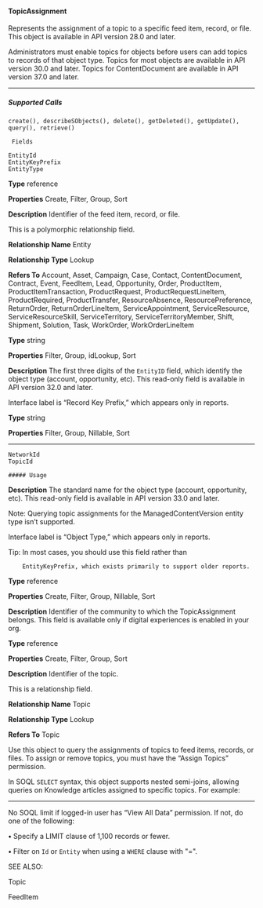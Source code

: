 #### TopicAssignment

Represents the assignment of a topic to a specific feed item, record, or file. This object is available in API version 28.0 and later.

Administrators must enable topics for objects before users can add topics to records of that object type. Topics for most objects are
available in API version 30.0 and later. Topics for ContentDocument are available in API version 37.0 and later.


-----

##### Supported Calls
```
create(), describeSObjects(), delete(), getDeleted(), getUpdate(), query(), retrieve()

 Fields

```
```
EntityId
EntityKeyPrefix
EntityType

```

**Type**
reference

**Properties**
Create, Filter, Group, Sort

**Description**
Identifier of the feed item, record, or file.

This is a polymorphic relationship field.

**Relationship Name**
Entity

**Relationship Type**
Lookup

**Refers To**
Account, Asset, Campaign, Case, Contact, ContentDocument, Contract, Event,
FeedItem, Lead, Opportunity, Order, ProductItem, ProductItemTransaction,
ProductRequest, ProductRequestLineItem, ProductRequired, ProductTransfer,
ResourceAbsence, ResourcePreference, ReturnOrder, ReturnOrderLineItem,
ServiceAppointment, ServiceResource, ServiceResourceSkill, ServiceTerritory,
ServiceTerritoryMember, Shift, Shipment, Solution, Task, WorkOrder,
WorkOrderLineItem

**Type**
string

**Properties**
Filter, Group, idLookup, Sort

**Description**
The first three digits of the `EntityID` field, which identify the object type
(account, opportunity, etc). This read-only field is available in API version 32.0
and later.

Interface label is “Record Key Prefix,” which appears only in reports.

**Type**
string

**Properties**
Filter, Group, Nillable, Sort


-----

```
NetworkId
TopicId

##### Usage

```

**Description**
The standard name for the object type (account, opportunity, etc). This read-only
field is available in API version 33.0 and later.

Note: Querying topic assignments for the ManagedContentVersion entity
type isn’t supported.

Interface label is “Object Type,” which appears only in reports.

Tip: In most cases, you should use this field rather than
```
    EntityKeyPrefix, which exists primarily to support older reports.

```
**Type**
reference

**Properties**
Create, Filter, Group, Nillable, Sort

**Description**
Identifier of the community to which the TopicAssignment belongs. This field is
available only if digital experiences is enabled in your org.

**Type**
reference

**Properties**
Create, Filter, Group, Sort

**Description**
Identifier of the topic.

This is a relationship field.

**Relationship Name**
Topic

**Relationship Type**
Lookup

**Refers To**
Topic


Use this object to query the assignments of topics to feed items, records, or files. To assign or remove topics, you must have the “Assign
Topics” permission.

In SOQL `SELECT` syntax, this object supports nested semi-joins, allowing queries on Knowledge articles assigned to specific topics.
For example:


-----

No SOQL limit if logged-in user has “View All Data” permission. If not, do one of the following:

**•** Specify a LIMIT clause of 1,100 records or fewer.

**•** Filter on `Id` or `Entity` when using a `WHERE` clause with "=".

SEE ALSO:

Topic

FeedItem
